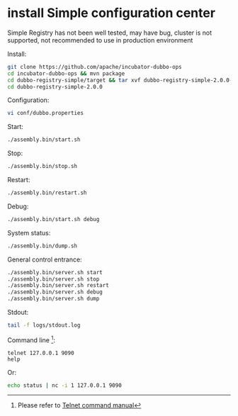 # install Simple configuration center

Simple Registry has not been well tested, may have bug, cluster is not supported, not recommended to use in production environment

Install:

```sh
git clone https://github.com/apache/incubator-dubbo-ops
cd incubator-dubbo-ops && mvn package
cd dubbo-registry-simple/target && tar xvf dubbo-registry-simple-2.0.0-assembly.tar.gz
cd dubbo-registry-simple-2.0.0
```

Configuration:

```sh
vi conf/dubbo.properties
```

Start:

```sh
./assembly.bin/start.sh
```

Stop:

```sh
./assembly.bin/stop.sh
```

Restart:

```sh
./assembly.bin/restart.sh
```

Debug:

```sh
./assembly.bin/start.sh debug
```

System status:

```sh
./assembly.bin/dump.sh
```

General control entrance: 
```sh
./assembly.bin/server.sh start
./assembly.bin/server.sh stop
./assembly.bin/server.sh restart
./assembly.bin/server.sh debug
./assembly.bin/server.sh dump
```

Stdout:

```sh
tail -f logs/stdout.log
```

Command line [^1]:

```shell
telnet 127.0.0.1 9090
help
```

Or:

```sh
echo status | nc -i 1 127.0.0.1 9090
```

[^1]: Please refer to [Telnet command manual](../../dubbo-user-book-en/references/telnet.md)
